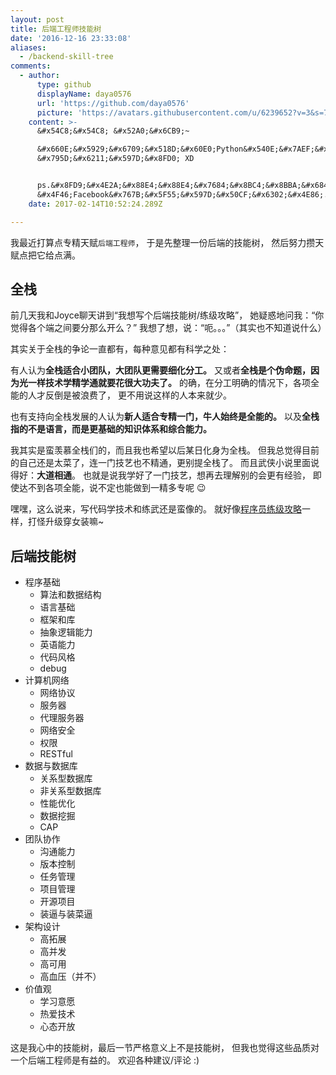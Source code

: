 ```yaml
---
layout: post
title: 后端工程师技能树
date: '2016-12-16 23:33:08'
aliases:
  - /backend-skill-tree
comments:
  - author:
      type: github
      displayName: daya0576
      url: 'https://github.com/daya0576'
      picture: 'https://avatars.githubusercontent.com/u/6239652?v=3&s=73'
    content: >-
      &#x54C8;&#x54C8; &#x52A0;&#x6CB9;~  

      &#x660E;&#x5929;&#x6709;&#x518D;&#x60E0;Python&#x540E;&#x7AEF;&#x7684;&#x9762;&#x8BD5;,
      &#x795D;&#x6211;&#x597D;&#x8FD0; XD  


      ps.&#x8FD9;&#x4E2A;&#x88E4;&#x88E4;&#x7684;&#x8BC4;&#x8BBA;&#x6846;&#x8FD8;&#x662F;&#x7B2C;&#x4E00;&#x6B21;&#x89C1;&#x5230;,
      &#x4F46;Facebook&#x767B;&#x5F55;&#x597D;&#x50CF;&#x6302;&#x4E86;. 
    date: 2017-02-14T10:52:24.289Z

---
```


我最近打算点专精天赋`后端工程师`，
于是先整理一份后端的技能树，
然后努力攒天赋点把它给点满。

<!--MORE-->

## 全栈

前几天我和Joyce聊天讲到“我想写个后端技能树/练级攻略”，
她疑惑地问我：“你觉得各个端之间要分那么开么？”
我想了想，说：“呃。。。”（其实也不知道说什么）

其实关于全栈的争论一直都有，每种意见都有科学之处：

有人认为**全栈适合小团队，大团队更需要细化分工。**
又或者**全栈是个伪命题，因为光一样技术学精学通就要花很大功夫了。**
的确，在分工明确的情况下，各项全能的人才反倒是被浪费了，
更不用说这样的人本来就少。

也有支持向全栈发展的人认为**新人适合专精一门，牛人始终是全能的。**
以及**全栈指的不是语言，而是更基础的知识体系和综合能力。**

我其实是蛮羡慕全栈们的，而且我也希望以后某日化身为全栈。
但我总觉得目前的自己还是太菜了，连一门技艺也不精通，更别提全栈了。
而且武侠小说里面说得好：**大道相通**。
也就是说我学好了一门技艺，想再去理解别的会更有经验，
即使达不到各项全能，说不定也能做到一精多专呢 :wink: 

嘿嘿，这么说来，写代码学技术和练武还是蛮像的。
就好像[程序员练级攻略][level-up]一样，打怪升级穿女装嘛~


## 后端技能树

- 程序基础
    - 算法和数据结构
    - 语言基础
    - 框架和库
    - 抽象逻辑能力
    - 英语能力
    - 代码风格
    - debug
- 计算机网络
    - 网络协议
    - 服务器
    - 代理服务器
    - 网络安全
    - 权限
    - RESTful
- 数据与数据库
    - 关系型数据库
    - 非关系型数据库
    - 性能优化
    - 数据挖掘
    - CAP
- 团队协作
    - 沟通能力
    - 版本控制
    - 任务管理
    - 项目管理
    - 开源项目
    - 装逼与装菜逼
- 架构设计
    - 高拓展
    - 高并发
    - 高可用
    - 高血压（并不）
- 价值观
    - 学习意愿
    - 热爱技术
    - 心态开放

这是我心中的技能树，最后一节严格意义上不是技能树，
但我也觉得这些品质对一个后端工程师是有益的。
欢迎各种建议/评论 :)


[level-up]: https://coolshell.cn/articles/4990.html


